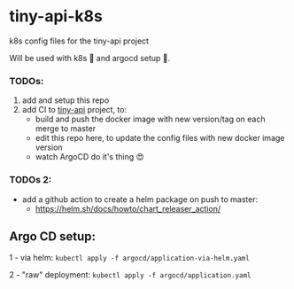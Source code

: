 # tiny-api-k8s
k8s config files for the tiny-api project

Will be used with k8s 🚢 and argocd setup 🦑.

### TODOs:
 1. add and setup this repo 
 2. add CI to [tiny-api](https://github.com/2beens/tiny-api) project, to:
    - build and push the docker image with new version/tag on each merge to master
    - edit this repo here, to update the config files with new docker image version
    - watch ArgoCD do it's thing 😍

### TODOs 2:
 - add a github action to create a helm package on push to master:
   - https://helm.sh/docs/howto/chart_releaser_action/

## Argo CD setup:

 1 - via helm: `kubectl apply -f argocd/application-via-helm.yaml`
 
 2 - "raw" deployment: `kubectl apply -f argocd/application.yaml`
